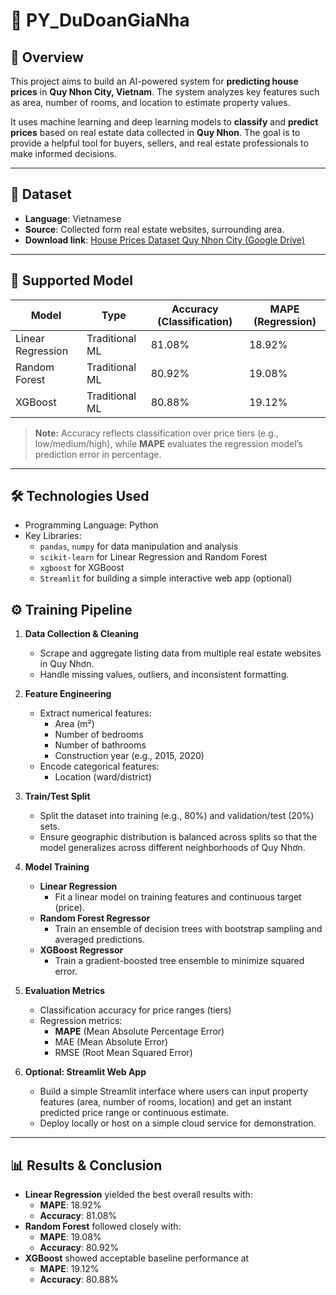 # 🧠 PY_DuDoanGiaNha
## 📘 Overview
This project aims to build an AI-powered system for **predicting house prices** in **Quy Nhon City, Vietnam**. The system analyzes key features such as area, number of rooms, and location to estimate property values.

It uses machine learning and deep learning models to **classify** and **predict prices** based on real estate data collected in **Quy Nhon**. The goal is to provide a helpful tool for buyers, sellers, and real estate professionals to make informed decisions.

---

## 📂 Dataset
- **Language**: Vietnamese
- **Source**: Collected form real estate websites, surrounding area.
- **Download link**: [House Prices Dataset Quy Nhon City (Google Drive)](https://drive.google.com/drive/folders/1r47m7rB3b6fo-LszlC3QasA-H6M8bxsC?usp=sharing)

---

## 🤖 Supported Model
| Model               | Type              | Accuracy (Classification) | MAPE (Regression) |
|---------------------|-------------------|----------------------------|--------------------|
| Linear Regression   | Traditional ML    | 81.08%                     | 18.92%             |
| Random Forest       | Traditional ML    | 80.92%                     | 19.08%             |
| XGBoost             | Traditional ML    | 80.88%                     | 19.12%             |

> **Note:** Accuracy reflects classification over price tiers (e.g., low/medium/high), while **MAPE** evaluates the regression model’s prediction error in percentage.

---

## 🛠️ Technologies Used
- Programming Language: Python
- Key Libraries:
  -  `pandas`, `numpy` for data manipulation and analysis 
  -  `scikit-learn` for Linear Regression and Random Forest
  -  `xgboost` for XGBoost
  -  `Streamlit` for building a simple interactive web app (optional)
## ⚙️ Training Pipeline

1. **Data Collection & Cleaning**  
   - Scrape and aggregate listing data from multiple real estate websites in Quy Nhơn.  
   - Handle missing values, outliers, and inconsistent formatting.

2. **Feature Engineering**  
   - Extract numerical features:  
     - Area (m²)  
     - Number of bedrooms  
     - Number of bathrooms  
     - Construction year (e.g., 2015, 2020)  
   - Encode categorical features:  
     - Location (ward/district)

3. **Train/Test Split**  
   - Split the dataset into training (e.g., 80%) and validation/test (20%) sets.  
   - Ensure geographic distribution is balanced across splits so that the model generalizes across different neighborhoods of Quy Nhơn.

4. **Model Training**  
   - **Linear Regression**  
     - Fit a linear model on training features and continuous target (price).  
   - **Random Forest Regressor**  
     - Train an ensemble of decision trees with bootstrap sampling and averaged predictions.  
   - **XGBoost Regressor**  
     - Train a gradient-boosted tree ensemble to minimize squared error.

5. **Evaluation Metrics**  
   - Classification accuracy for price ranges (tiers)  
   - Regression metrics:
     - **MAPE** (Mean Absolute Percentage Error)
     - MAE (Mean Absolute Error)
     - RMSE (Root Mean Squared Error)

6. **Optional: Streamlit Web App**  
   - Build a simple Streamlit interface where users can input property features (area, number of rooms, location) and get an instant predicted price range or continuous estimate.  
   - Deploy locally or host on a simple cloud service for demonstration.

---

## 📊 Results & Conclusion
- **Linear Regression** yielded the best overall results with:
  - **MAPE**: 18.92%
  - **Accuracy**: 81.08%
- **Random Forest** followed closely with:
  - **MAPE**: 19.08%
  - **Accuracy**: 80.92%
- **XGBoost** showed acceptable baseline performance at
  - **MAPE**: 19.12% 
  - **Accuracy**: 80.88%
